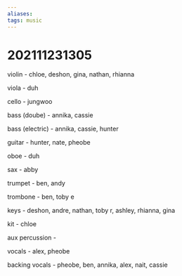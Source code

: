 ```yaml
---
aliases: 
tags: music
---
```

# 202111231305

violin  - chloe, deshon, gina, nathan, rhianna

viola - duh

cello - jungwoo

bass (doube) - annika, cassie

bass (electric) - annika, cassie, hunter

guitar - hunter, nate, pheobe

oboe - duh

sax - abby

trumpet - ben, andy

trombone - ben, toby e

keys - deshon, andre, nathan, toby r, ashley, rhianna, gina

kit - chloe

aux percussion -

vocals - alex, pheobe

backing vocals - pheobe, ben, annika, alex, nait, cassie
